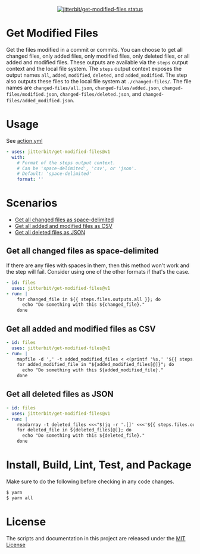 <p align="center">
  <a href="https://github.com/jitterbit/get-modified-files/actions"><img alt="jitterbit/get-modified-files status" src="https://github.com/jitterbit/get-modified-files/workflows/Test/badge.svg"></a>
</p>

# Get Modified Files

Get the files modified in a commit or commits.
You can choose to get all changed files, only added files, only modified files, only deleted files, or all added and modified files.
These outputs are available via the `steps` output context and the local file system.
The `steps` output context exposes the output names `all`, `added`, `modified`, `deleted`, and `added_modified`.
The step also outputs these files to the local file system at `./changed-files/`.
The file names are `changed-files/all.json`, `changed-files/added.json`, `changed-files/modified.json`, `changed-files/deleted.json`, and `changed-files/added_modified.json`.

# Usage

See [action.yml](action.yml)

```yaml
- uses: jitterbit/get-modified-files@v1
  with:
    # Format of the steps output context.
    # Can be 'space-delimited', 'csv', or 'json'.
    # Default: 'space-delimited'
    format: ''
```

# Scenarios

- [Get all changed files as space-delimited](#Get-all-changed-files-as-space-delimited)
- [Get all added and modified files as CSV](#Get-all-added-and-modified-files-as-CSV)
- [Get all deleted files as JSON](#Get-all-deleted-files-as-JSON)

## Get all changed files as space-delimited

If there are any files with spaces in them, then this method won't work and the step will fail.
Consider using one of the other formats if that's the case.

```yaml
- id: files
  uses: jitterbit/get-modified-files@v1
- run: |
    for changed_file in ${{ steps.files.outputs.all }}; do
      echo "Do something with this ${changed_file}."
    done
```

## Get all added and modified files as CSV

```yaml
- id: files
  uses: jitterbit/get-modified-files@v1
- run: |
    mapfile -d ',' -t added_modified_files < <(printf '%s,' '${{ steps.files.outputs.added_modified }}')
    for added_modified_file in "${added_modified_files[@]}"; do
      echo "Do something with this ${added_modified_file}."
    done
```

## Get all deleted files as JSON

```yaml
- id: files
  uses: jitterbit/get-modified-files@v1
- run: |
    readarray -t deleted_files <<<"$(jq -r '.[]' <<<'${{ steps.files.outputs.deleted }}')"
    for deleted_file in ${deleted_files[@]}; do
      echo "Do something with this ${deleted_file}."
    done
```

# Install, Build, Lint, Test, and Package

Make sure to do the following before checking in any code changes.

```bash
$ yarn
$ yarn all
```

# License

The scripts and documentation in this project are released under the [MIT License](LICENSE)

